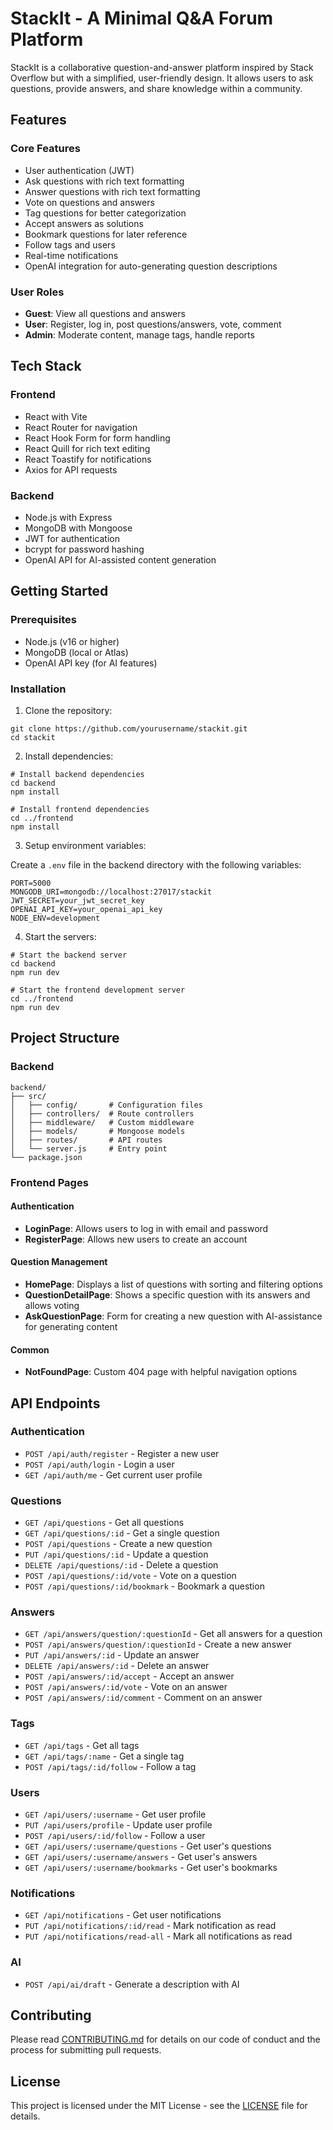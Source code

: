 # StackIt - A Minimal Q&A Forum Platform

StackIt is a collaborative question-and-answer platform inspired by Stack Overflow but with a simplified, user-friendly design. It allows users to ask questions, provide answers, and share knowledge within a community.

## Features

### Core Features
- User authentication (JWT)
- Ask questions with rich text formatting
- Answer questions with rich text formatting
- Vote on questions and answers
- Tag questions for better categorization
- Accept answers as solutions
- Bookmark questions for later reference
- Follow tags and users
- Real-time notifications
- OpenAI integration for auto-generating question descriptions

### User Roles
- **Guest**: View all questions and answers
- **User**: Register, log in, post questions/answers, vote, comment
- **Admin**: Moderate content, manage tags, handle reports

## Tech Stack

### Frontend
- React with Vite
- React Router for navigation
- React Hook Form for form handling
- React Quill for rich text editing
- React Toastify for notifications
- Axios for API requests

### Backend
- Node.js with Express
- MongoDB with Mongoose
- JWT for authentication
- bcrypt for password hashing
- OpenAI API for AI-assisted content generation

## Getting Started

### Prerequisites
- Node.js (v16 or higher)
- MongoDB (local or Atlas)
- OpenAI API key (for AI features)

### Installation

1. Clone the repository:
```
git clone https://github.com/yourusername/stackit.git
cd stackit
```

2. Install dependencies:

```
# Install backend dependencies
cd backend
npm install

# Install frontend dependencies
cd ../frontend
npm install
```

3. Setup environment variables:

Create a `.env` file in the backend directory with the following variables:
```
PORT=5000
MONGODB_URI=mongodb://localhost:27017/stackit
JWT_SECRET=your_jwt_secret_key
OPENAI_API_KEY=your_openai_api_key
NODE_ENV=development
```

4. Start the servers:

```
# Start the backend server
cd backend
npm run dev

# Start the frontend development server
cd ../frontend
npm run dev
```

## Project Structure

### Backend
```
backend/
├── src/
│   ├── config/       # Configuration files
│   ├── controllers/  # Route controllers
│   ├── middleware/   # Custom middleware
│   ├── models/       # Mongoose models
│   ├── routes/       # API routes
│   └── server.js     # Entry point
└── package.json
```

### Frontend Pages

#### Authentication
- **LoginPage**: Allows users to log in with email and password
- **RegisterPage**: Allows new users to create an account

#### Question Management
- **HomePage**: Displays a list of questions with sorting and filtering options
- **QuestionDetailPage**: Shows a specific question with its answers and allows voting
- **AskQuestionPage**: Form for creating a new question with AI-assistance for generating content

#### Common
- **NotFoundPage**: Custom 404 page with helpful navigation options

## API Endpoints

### Authentication
- `POST /api/auth/register` - Register a new user
- `POST /api/auth/login` - Login a user
- `GET /api/auth/me` - Get current user profile

### Questions
- `GET /api/questions` - Get all questions
- `GET /api/questions/:id` - Get a single question
- `POST /api/questions` - Create a new question
- `PUT /api/questions/:id` - Update a question
- `DELETE /api/questions/:id` - Delete a question
- `POST /api/questions/:id/vote` - Vote on a question
- `POST /api/questions/:id/bookmark` - Bookmark a question

### Answers
- `GET /api/answers/question/:questionId` - Get all answers for a question
- `POST /api/answers/question/:questionId` - Create a new answer
- `PUT /api/answers/:id` - Update an answer
- `DELETE /api/answers/:id` - Delete an answer
- `POST /api/answers/:id/accept` - Accept an answer
- `POST /api/answers/:id/vote` - Vote on an answer
- `POST /api/answers/:id/comment` - Comment on an answer

### Tags
- `GET /api/tags` - Get all tags
- `GET /api/tags/:name` - Get a single tag
- `POST /api/tags/:id/follow` - Follow a tag

### Users
- `GET /api/users/:username` - Get user profile
- `PUT /api/users/profile` - Update user profile
- `POST /api/users/:id/follow` - Follow a user
- `GET /api/users/:username/questions` - Get user's questions
- `GET /api/users/:username/answers` - Get user's answers
- `GET /api/users/:username/bookmarks` - Get user's bookmarks

### Notifications
- `GET /api/notifications` - Get user notifications
- `PUT /api/notifications/:id/read` - Mark notification as read
- `PUT /api/notifications/read-all` - Mark all notifications as read

### AI
- `POST /api/ai/draft` - Generate a description with AI

## Contributing

Please read [CONTRIBUTING.md](CONTRIBUTING.md) for details on our code of conduct and the process for submitting pull requests.

## License

This project is licensed under the MIT License - see the [LICENSE](LICENSE) file for details.
